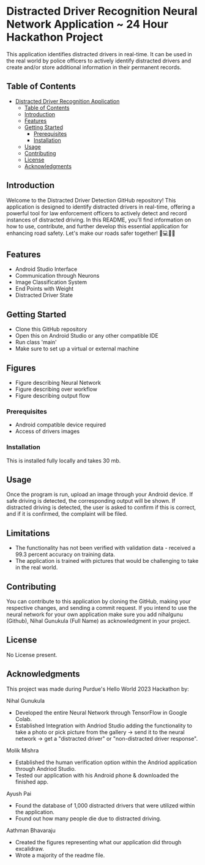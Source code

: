 # Distracted Driver Recognition Neural Network Application ~ 24 Hour Hackathon Project

This application identifies distracted drivers in real-time. It can be used in the real world by police officers to 
actively identify distracted drivers and create and/or store additional information in their permanent records.

## Table of Contents

- [Distracted Driver Recognition Application](#project-name)
  - [Table of Contents](#table-of-contents)
  - [Introduction](#introduction)
  - [Features](#features)
  - [Getting Started](#getting-started)
    - [Prerequisites](#prerequisites)
    - [Installation](#installation)
  - [Usage](#usage)
  - [Contributing](#contributing)
  - [License](#license)
  - [Acknowledgments](#acknowledgments)

## Introduction

Welcome to the Distracted Driver Detection GitHub repository! This application is designed
to identify distracted drivers in real-time, offering a powerful tool for law enforcement
officers to actively detect and record instances of distracted driving. In this README, you'll
find information on how to use, contribute, and further develop this essential application for
enhancing road safety. Let's make our roads safer together! 🚗💻👮‍♂️

## Features

- Android Studio Interface
- Communication through Neurons
- Image Classification System
- End Points with Weight
- Distracted Driver State

## Getting Started

- Clone this GitHub repository
- Open this on Android Studio or any other compatible IDE
- Run class 'main'
- Make sure to set up a virtual or external machine

## Figures

- Figure describing Neural Network
- Figure describing over workflow
- Figure describing output flow

### Prerequisites

- Android compatible device required
- Access of drivers images

### Installation

This is installed fully locally and takes 30 mb.

## Usage

Once the program is run, upload an image through your Android device. If safe driving is detected, the corresponding output will be shown. If distracted driving is detected, the user is asked to confirm if this is correct, and if it is confirmed, the complaint will be filed.

## Limitations

- The functionality has not been verified with validation data - received a 99.3 percent accuracy on training data.
- The application is trained with pictures that would be challenging to take in the real world.

## Contributing
You can contribute to this application by cloning the GitHub, making your respective changes, and sending a commit request. If you intend to use the neural network for your own application make sure you add nihalgunu (Github), Nihal Gunukula (Full Name) as acknowledgment in your project.

## License
No License present.

## Acknowledgments
This project was made during Purdue's Hello World 2023 Hackathon by:

Nihal Gunukula
- Developed the entire Neural Network through TensorFlow in Google Colab.
- Established Integration with Andriod Studio adding the functionality to take a photo or pick picture from the gallery -> send it to the neural network -> get a "distracted driver" or "non-distracted driver response".

Molik Mishra
- Established the human verification option within the Andriod application through Andriod Studio.
- Tested our application with his Android phone & downloaded the finished app.

Ayush Pai
- Found the database of 1,000 distracted drivers that were utilized within the application.
- Found out how many people die due to distracted driving. 

Aathman Bhavaraju
- Created the figures representing what our application did through excalidraw.
- Wrote a majority of the readme file.

